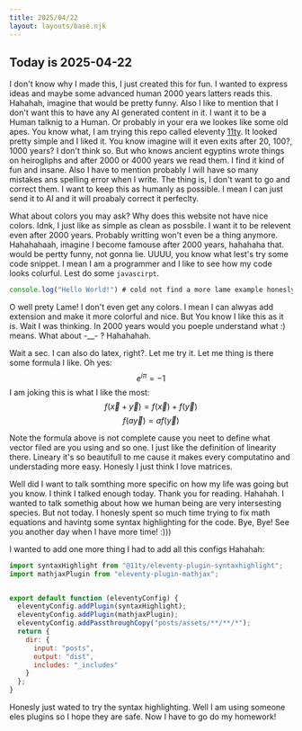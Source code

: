 ```yaml
---
title: 2025/04/22
layout: layouts/base.njk
---
```

## Today is 2025-04-22

I don't know why I made this, I just created this for fun. I wanted to express ideas and maybe
some advanced human 2000 years latters reads this. Hahahah, imagine that 
would be pretty funny. Also I like to mention that I don't want this to have 
any AI generated content in it. I want it to be a Human talknig to a Human. Or 
probably in your era we lookes like some old apes. You know what, I am trying this 
repo called eleventy [11ty](https://www.11ty.dev/). It looked pretty simple and I liked it.
You know imagine will it even exits after 20, 100?, 1000 years? I don't think so. But who knows 
ancient egyptins wrote things on heirogliphs and after 2000 or 4000 years we read them. 
I find it kind of fun and insane. Also I have to mention probably I will have so many mistakes 
ans spelling error when I write. The thing is, I don't want to go and correct them. I want 
to keep this as humanly as possible. I mean I can just send it to AI and it will proabaly 
correct it perfeclty.

What about colors you may ask? Why does this website not have nice colors. Idnk, I just like as simple
as clean as possbile. I want it to be relevent even after 2000 years. Probably writting won't
even be a thing anymore. Hahahahaah, imagine I become famouse after 2000 years, hahahaha that.
would be pertty funny, not gonna lie. UUUU, you know what lest's try some code snippet.
I mean I am a programmer and I like to see how my code looks colurful. Lest do some `javascirpt`.

``` javascript
console.log("Hello World!") # cold not find a more lame example honesly :))
```

O well prety Lame! I don't even get any colors. I mean I can alwyas add extension and make 
it more colorful and nice. But You know I like this as it is.
Wait I was thinking. In 2000 years would you poeple understand what :) means. What about -__- ?
Hahahahah.

Wait a sec. I can also do latex, right?. Let me try it. Let me thing is there some formula I like. 
Oh yes:
$$ e^{i π }=-1$$
I am joking this is what I like the most:
$$ f(\vec{x}+\vec{y}) = f(\vec{x})+f(\vec{y}) $$
$$ f(a\vec{y})=af(\vec{y})$$

Note the formula above is not complete cause you neet to define what vector filed
are you using and so one. I just like the definition of linearity there.
Lineary it's so beautifull to me cause it makes every computatino and understading more easy.
Honesly I just think I love matrices.

Well did I want to talk somthing more specific on how my life was going but you know. I think
I talked enough today. Thank you for reading. Hahahah. I wanted to talk somethig about how 
we human being are very intersesting species. But not today. I honesly spent so much time
trying to fix math equations and havintg some syntax highlighting for the code.
Bye, Bye! See you another day when I have more time! :)))

I wanted to add one more thing I had to add all this configs Hahahah:
``` javascript
import syntaxHighlight from "@11ty/eleventy-plugin-syntaxhighlight";
import mathjaxPlugin from "eleventy-plugin-mathjax";


export default function (eleventyConfig) {
  eleventyConfig.addPlugin(syntaxHighlight);
  eleventyConfig.addPlugin(mathjaxPlugin);
  eleventyConfig.addPassthroughCopy("posts/assets/**/**/*");
  return {
    dir: {
      input: "posts",
      output: "dist",
      includes: "_includes"
    }
  };
}
```
Honesly just wated to try the syntax highlighting.
Well I am using someone eles plugins so I hope they are safe. Now 
I have to go do my homework!

